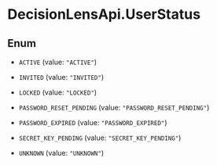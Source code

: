 # DecisionLensApi.UserStatus

## Enum


* `ACTIVE` (value: `"ACTIVE"`)

* `INVITED` (value: `"INVITED"`)

* `LOCKED` (value: `"LOCKED"`)

* `PASSWORD_RESET_PENDING` (value: `"PASSWORD_RESET_PENDING"`)

* `PASSWORD_EXPIRED` (value: `"PASSWORD_EXPIRED"`)

* `SECRET_KEY_PENDING` (value: `"SECRET_KEY_PENDING"`)

* `UNKNOWN` (value: `"UNKNOWN"`)


